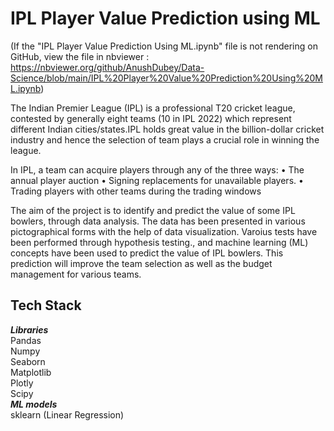 # IPL Player Value Prediction using ML
(If the "IPL Player Value Prediction Using ML.ipynb" file is not rendering on GitHub, view the file in nbviewer :
https://nbviewer.org/github/AnushDubey/Data-Science/blob/main/IPL%20Player%20Value%20Prediction%20Using%20ML.ipynb)

The Indian Premier League (IPL) is a professional T20 cricket league, contested by generally eight teams (10 in IPL 2022) which represent different Indian cities/states.IPL holds great value in the billion-dollar cricket industry and hence the selection of team plays a crucial role in winning the league.

In IPL, a team can acquire players through any of the three ways:
• The annual player auction
• Signing replacements for unavailable players.
• Trading players with other teams during the trading windows

The aim of the project is to identify and predict the value of some IPL bowlers, through data analysis. The data has been presented in various pictographical forms with the help of data visualization. Varoius tests have been performed through hypothesis testing., and machine learning (ML) concepts have been used to predict the value of IPL bowlers. This prediction will improve the team selection as well as the budget management for various teams.

## Tech Stack
***Libraries***\
Pandas \
Numpy\
Seaborn\
Matplotlib\
Plotly\
Scipy\
***ML models***\
sklearn (Linear Regression)

